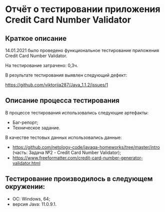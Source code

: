 # Отчёт о тестировании приложения Credit Card Number Validator

## Краткое описание

14.01.2021 было проведено функциональное тестирование приложения Credit Card Number Validator.

На тестирование затрачено: 0,3ч.

В результате тестирования выявлен следующий дефект:

https://github.com/viktoriia287/Java_1.1.2/issues/1

## Описание процесса тестирования

В процессе тестирования использовались следующие артефакты:
* Баг-репорт;
* Техническое задание.

В качестве тестовых данных использовались данные:
* https://github.com/netology-code/javaqa-homeworks/tree/master/intro (часть: Задача №2 - Credit Card Number Validator);
* https://www.freeformatter.com/credit-card-number-generator-validator.html

## Тестирование производилось в следующем окружении:

* ОС: Windows, 64;
* версия Java: 11.0.9.1.
